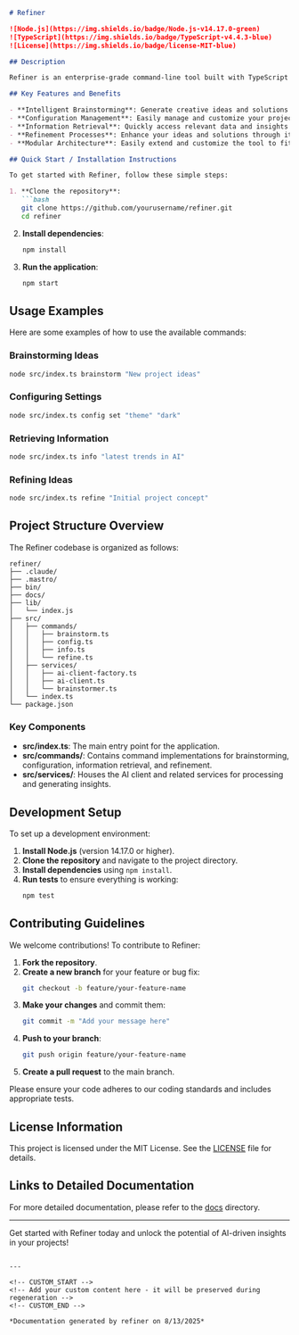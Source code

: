 <!---
This file was automatically generated by refiner
Generated on: 2025-08-13T05:56:22.633Z
Document type: readme
Title: README

To prevent this file from being overwritten, add custom content
between the CUSTOM_START and CUSTOM_END markers below.
--->

```markdown
# Refiner

![Node.js](https://img.shields.io/badge/Node.js-v14.17.0-green)
![TypeScript](https://img.shields.io/badge/TypeScript-v4.4.3-blue)
![License](https://img.shields.io/badge/license-MIT-blue)

## Description

Refiner is an enterprise-grade command-line tool built with TypeScript and Node.js, designed to streamline and enhance your workflow through intelligent brainstorming and refinement processes. With a focus on modularity and extensibility, Refiner empowers developers and teams to harness the power of AI-driven insights in their projects.

## Key Features and Benefits

- **Intelligent Brainstorming**: Generate creative ideas and solutions using advanced AI algorithms.
- **Configuration Management**: Easily manage and customize your project settings.
- **Information Retrieval**: Quickly access relevant data and insights to inform your decisions.
- **Refinement Processes**: Enhance your ideas and solutions through iterative refinement.
- **Modular Architecture**: Easily extend and customize the tool to fit your specific needs.

## Quick Start / Installation Instructions

To get started with Refiner, follow these simple steps:

1. **Clone the repository**:
   ```bash
   git clone https://github.com/yourusername/refiner.git
   cd refiner
   ```

2. **Install dependencies**:
   ```bash
   npm install
   ```

3. **Run the application**:
   ```bash
   npm start
   ```

## Usage Examples

Here are some examples of how to use the available commands:

### Brainstorming Ideas
```bash
node src/index.ts brainstorm "New project ideas"
```

### Configuring Settings
```bash
node src/index.ts config set "theme" "dark"
```

### Retrieving Information
```bash
node src/index.ts info "latest trends in AI"
```

### Refining Ideas
```bash
node src/index.ts refine "Initial project concept"
```

## Project Structure Overview

The Refiner codebase is organized as follows:

```
refiner/
├── .claude/
├── .mastro/
├── bin/
├── docs/
├── lib/
│   └── index.js
├── src/
│   ├── commands/
│   │   ├── brainstorm.ts
│   │   ├── config.ts
│   │   ├── info.ts
│   │   └── refine.ts
│   ├── services/
│   │   ├── ai-client-factory.ts
│   │   ├── ai-client.ts
│   │   └── brainstormer.ts
│   └── index.ts
└── package.json
```

### Key Components

- **src/index.ts**: The main entry point for the application.
- **src/commands/**: Contains command implementations for brainstorming, configuration, information retrieval, and refinement.
- **src/services/**: Houses the AI client and related services for processing and generating insights.

## Development Setup

To set up a development environment:

1. **Install Node.js** (version 14.17.0 or higher).
2. **Clone the repository** and navigate to the project directory.
3. **Install dependencies** using `npm install`.
4. **Run tests** to ensure everything is working:
   ```bash
   npm test
   ```

## Contributing Guidelines

We welcome contributions! To contribute to Refiner:

1. **Fork the repository**.
2. **Create a new branch** for your feature or bug fix:
   ```bash
   git checkout -b feature/your-feature-name
   ```
3. **Make your changes** and commit them:
   ```bash
   git commit -m "Add your message here"
   ```
4. **Push to your branch**:
   ```bash
   git push origin feature/your-feature-name
   ```
5. **Create a pull request** to the main branch.

Please ensure your code adheres to our coding standards and includes appropriate tests.

## License Information

This project is licensed under the MIT License. See the [LICENSE](LICENSE) file for details.

## Links to Detailed Documentation

For more detailed documentation, please refer to the [docs](docs/) directory.

---

Get started with Refiner today and unlock the potential of AI-driven insights in your projects!
```

---

<!-- CUSTOM_START -->
<!-- Add your custom content here - it will be preserved during regeneration -->
<!-- CUSTOM_END -->

*Documentation generated by refiner on 8/13/2025*